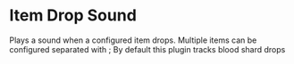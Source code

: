 # Item Drop Sound
Plays a sound when a configured item drops.
Multiple items can be configured separated with ;
By default this plugin tracks blood shard drops
